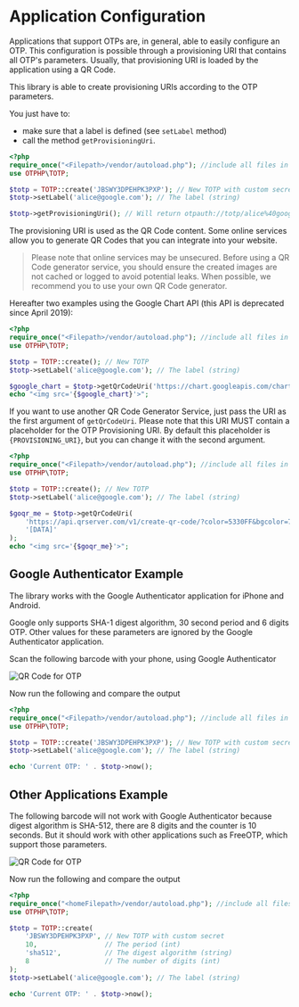 # Application Configuration

Applications that support OTPs are, in general, able to easily configure an OTP.
This configuration is possible through a provisioning URI that contains all OTP's parameters.
Usually, that provisioning URI is loaded by the application using a QR Code.

This library is able to create provisioning URIs according to the OTP parameters.

You just have to:

- make sure that a label is defined (see `setLabel` method)
- call the method `getProvisioningUri`.

```php
<?php
require_once("<Filepath>/vendor/autoload.php"); //include all files in the downloaded otphp package
use OTPHP\TOTP;

$totp = TOTP::create('JBSWY3DPEHPK3PXP'); // New TOTP with custom secret
$totp->setLabel('alice@google.com'); // The label (string)

$totp->getProvisioningUri(); // Will return otpauth://totp/alice%40google.com?secret=JBSWY3DPEHPK3PXP
```

The provisioning URI is used as the QR Code content.
Some online services allow you to generate QR Codes that you can integrate into your website.

> Please note that online services may be unsecured.
> Before using a QR Code generator service, you should ensure the created images are not cached or logged to avoid potential leaks.
> When possible, we recommend you to use your own QR Code generator.

Hereafter two examples using the Google Chart API (this API is deprecated since April 2019):

```php
<?php
require_once("<Filepath>/vendor/autoload.php"); //include all files in the downloaded otphp package
use OTPHP\TOTP;

$totp = TOTP::create(); // New TOTP
$totp->setLabel('alice@google.com'); // The label (string)

$google_chart = $totp->getQrCodeUri('https://chart.googleapis.com/chart?chs=200x200&chld=M|0&cht=qr&chl={PROVISIONING_URI}', '{PROVISIONING_URI}');
echo "<img src='{$google_chart}'>";
```

If you want to use another QR Code Generator Service, just pass the URI as the first argument of `getQrCodeUri`.
Please note that this URI MUST contain a placeholder for the OTP Provisioning URI. By default this placeholder is `{PROVISIONING_URI}`, but you can change it with the second argument.

```php
<?php
require_once("<Filepath>/vendor/autoload.php"); //include all files in the downloaded otphp package
use OTPHP\TOTP;

$totp = TOTP::create(); // New TOTP
$totp->setLabel('alice@google.com'); // The label (string)

$goqr_me = $totp->getQrCodeUri(
    'https://api.qrserver.com/v1/create-qr-code/?color=5330FF&bgcolor=70FF7E&data=[DATA]&qzone=2&margin=0&size=300x300&ecc=M',
    '[DATA]'
);
echo "<img src='{$goqr_me}'>";
```

## Google Authenticator Example

The library works with the Google Authenticator application for iPhone and Android.

Google only supports SHA-1 digest algorithm, 30 second period and 6 digits OTP. Other values for these parameters are ignored by the Google Authenticator application.

Scan the following barcode with your phone, using Google Authenticator

![QR Code for OTP](https://api.qrserver.com/v1/create-qr-code/?size=200x200&ecc=M&data=otpauth%3A%2F%2Ftotp%2FMy%2520Big%2520Company%3Aalice%2540google.com%3Fsecret%3DJBSWY3DPEHPK3PXP%26issuer%3DMy%2520Big%2520Company)

Now run the following and compare the output

```php
<?php
require_once("<Filepath>/vendor/autoload.php"); //include all files in the downloaded otphp package
use OTPHP\TOTP;

$totp = TOTP::create('JBSWY3DPEHPK3PXP'); // New TOTP with custom secret
$totp->setLabel('alice@google.com'); // The label (string)

echo 'Current OTP: ' . $totp->now();
```

## Other Applications Example

The following barcode will not work with Google Authenticator because digest algorithm is SHA-512, there are 8 digits and the counter is 10 seconds. But it should work with other applications such as FreeOTP, which support those parameters.

![QR Code for OTP](https://api.qrserver.com/v1/create-qr-code/?size=200x200&ecc=M&data=otpauth%3A%2F%2Ftotp%2FMy%2520Big%2520Company%3Aalice%2540google.com%3Falgorithm%3Dsha512%26digits%3D8%26period%3D10%26secret%3DJBSWY3DPEHPK3PXP%26issuer%3DMy%2520Big%2520Company)

Now run the following and compare the output

```php
<?php
require_once("<homeFilepath>/vendor/autoload.php"); //include all files in the downloaded otphp package
use OTPHP\TOTP;

$totp = TOTP::create(
    'JBSWY3DPEHPK3PXP', // New TOTP with custom secret
    10,                 // The period (int)
    'sha512',           // The digest algorithm (string)
    8                   // The number of digits (int)
);
$totp->setLabel('alice@google.com'); // The label (string)

echo 'Current OTP: ' . $totp->now();
```
